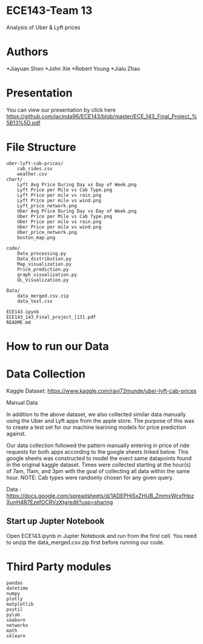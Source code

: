 # ECE143-Team 13
Analysis of Uber &amp; Lyft prices

# Authors
*Jiayuan Shen
*John Xie
*Robert Young
*Jialu Zhao

# Presentation
You can view our presentation by click here https://github.com/jacinda96/ECE143/blob/master/ECE_143_Final_Project_%5B13%5D.pdf

# File Structure
```
uber-lyft-cab-prices/
    cab_rides.csv
    weather.csv
chart/
    Lyft Avg Price During Day vs Day of Week.png
    Lyft Price per Mile vs Cab Type.png
    Lyft Price per mile vs rain.png
    Lyft Price per mile vs wind.png
    Lyft_price_network.png
    Uber Avg Price During Day vs Day of Week.png
    Uber Price per Mile vs Cab Type.png
    Uber Price per mile vs rain.png
    Uber Price per mile vs wind.png
    Uber_price_network.png
    boston_map.png

code/
    Data_processing.py
    Data_distribution.py
    Map_visualization.py
    Price_prediction.py
    graph_visualization.py
    UL_Visualization.py
    
Data/
    data_merged.csv.zip
    data_test.csv

ECE143.ipynb
ECE143_143_Final_project_[13].pdf
README.md
```

# How to run our Data

# Data Collection

Kaggle Dataset: https://www.kaggle.com/ravi72munde/uber-lyft-cab-prices

Manual Data

In addition to the above dataset, we also collected similar data manually using the Uber and Lyft apps from the apple store.
The purpose of this was to create a test set for our machine learining models for price prediction against.

Our data collection followed the pattern manually entering in price of ride requests for both apps 
according to the google sheets linked below. This google sheets was constructed to model the exect
same datapoints found in the original kaggle dataset. Times were collected starting at the hour(s)
of 7am, 11am, and 3pm with the goal of collecting all data within the same hour.
NOTE: Cab types were randomly chosen for any given query.

Data : https://docs.google.com/spreadsheets/d/1ADEPHjSxZHUB_ZmmxWcxfHpzXunH4R7EzefOCRVzXtg/edit?usp=sharing

## Start up Jupter Notebook
Open ECE143.ipynb in Jupter Notebook and run from the first cell. 
You need to unzip the data_merged.csv.zip first before running our code.

# Third Party modules
```
pandas
datetime
numpy
plotly
matplotlib
psutil
pylab
seaborn
networkx
math
sklearn
```

